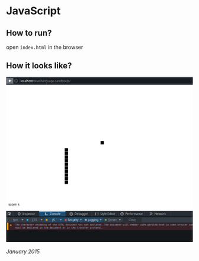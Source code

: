 # JavaScript

## How to run?
open `index.html` in the browser

## How it looks like?
![screen.png](screen.png)

_January 2015_

